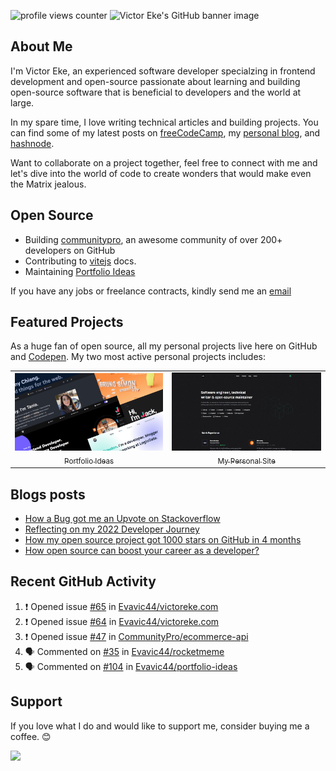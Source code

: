 ![profile views counter][counter]
![Victor Eke's GitHub banner image][banner-image]

## About Me

I'm Victor Eke, an experienced software developer specialzing in frontend development and open-source passionate about learning and building open-source software that is beneficial to developers and the world at large.

In my spare time, I love writing technical articles and building projects. You can find some of my latest posts on [freeCodeCamp][freecodecamp-site], my [personal blog][blog], and [hashnode][hashnode-site].

Want to collaborate on a project together, feel free to connect with me and let's dive into the world of code to create wonders that would make even the Matrix jealous.

## Open Source

- Building [communitypro][community-pro], an awesome community of over 200+ developers on GitHub
- Contributing to [vitejs][vite] docs.
- Maintaining [Portfolio Ideas][portfolio-ideas]

If you have any jobs or freelance contracts, kindly send me an [email][email]

## Featured Projects

As a huge fan of open source, all my personal projects live here on GitHub and [Codepen][codepen]. My two most active personal projects includes:

<table>
<tr>
<td align="center">
  <a href="https://github.com/evavic44/portfolio-ideas">
    <img src="images/portfolio-ideas.png"> <br/>
    <sub>Portfolio Ideas</sub>
  </a>
</td>
<td align="center">
  <a href="https://github.com/evavic44/victoreke.com">
    <img src="images/victoreke.com.jpg"> <br/>
    <sub>My Personal Site</sub>
  </a>
</td>
</tr>
</table>

## Blogs posts

<!-- BLOG-POST-LIST:START -->
- [How a Bug got me an Upvote on Stackoverflow](https://eke.hashnode.dev/how-a-bug-got-me-an-upvote-on-stackoverflow)
- [Reflecting on my 2022 Developer Journey](https://eke.hashnode.dev/reflecting-on-my-2022-developer-journey)
- [How my open source project got 1000 stars on GitHub in 4 months](https://eke.hashnode.dev/how-my-open-source-project-got-1000-stars-on-github-in-4-months)
- [How open source can boost your career as a developer?](https://eke.hashnode.dev/how-open-source-can-boost-your-career-as-a-developer)
<!-- BLOG-POST-LIST:END -->

## Recent GitHub Activity

<!--START_SECTION:activity-->

1. ❗ Opened issue [#65](https://github.com/Evavic44/victoreke.com/issues/65) in [Evavic44/victoreke.com](https://github.com/Evavic44/victoreke.com)
2. ❗ Opened issue [#64](https://github.com/Evavic44/victoreke.com/issues/64) in [Evavic44/victoreke.com](https://github.com/Evavic44/victoreke.com)
3. ❗ Opened issue [#47](https://github.com/CommunityPro/ecommerce-api/issues/47) in [CommunityPro/ecommerce-api](https://github.com/CommunityPro/ecommerce-api)
4. 🗣 Commented on [#35](https://github.com/Evavic44/rocketmeme/issues/35#issuecomment-1791466179) in [Evavic44/rocketmeme](https://github.com/Evavic44/rocketmeme)
5. 🗣 Commented on [#104](https://github.com/Evavic44/portfolio-ideas/issues/104#issuecomment-1790692789) in [Evavic44/portfolio-ideas](https://github.com/Evavic44/portfolio-ideas)
<!--END_SECTION:activity-->

## Support

If you love what I do and would like to support me, consider buying me a coffee. 😊 <br>

<a href="https://www.buymeacoffee.com/victoreke"><img src="https://cdn.buymeacoffee.com/buttons/v2/default-yellow.png" width="170" /></a>

<!-- Refrence Links -->

[counter]: https://komarev.com/ghpvc/?username=evavic44&style=flat-square&color=6cd63e
[banner-image]: https://user-images.githubusercontent.com/62628408/201165752-abcdd7c0-8447-415e-80f2-315d3cb04e84.png
[freecodecamp-site]: https://freecodecamp.org/news/author/victoreke/
[hashnode-site]: https://eke.hashnode.dev
[blog]: https://victoreke.com/blog
[community-pro]: https://github.com/CommunityPro
[vite]: https://github.com/vitejs/
[portfolio-ideas]: https://github.com/evavic44/portfolio-ideas
[email]: https://mailto:evavic44@gmail.com
[codepen]: https://codepen.io/evavic44/pens/public
